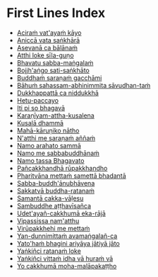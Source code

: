 # First Lines Index

- <a href="funeral.html#pamsu-kula-for-the-living">Aciraṁ vat'ayaṁ kāyo</a>
- <a href="funeral.html#pamsu-kula-for-the-dead">Aniccā vata saṅkhārā</a>
- <a href="parittas.html#mangala-sutta">Asevanā ca bālānaṁ</a>
- <a href="parittas.html#vattaka-parittam">Atthi loke sīla-guṇo</a>
- <a href="parittas.html#bhavatu-sabba-mangalam">Bhavatu sabba-maṅgalaṁ</a>
- <a href="parittas.html#bojjh-anga-parittam">Bojjh'aṅgo sati-saṅkhāto</a>
- <a href="parittas.html#sarana-gamana-patho">Buddhaṁ saraṇaṁ gacchāmi</a>
- <a href="parittas.html#jaya-mangala-attha-gatha">Bāhuṁ sahassam-abhinimmita sāvudhan-taṁ</a>
- <a href="parittas.html#devata-uyyojana-gatha">Dukkhappattā ca niddukkhā</a>
- <a href="funeral.html#patthana-matika-patho">Hetu-paccayo</a>
- <a href="parittas.html#buddha-dhamma-sangha-guna">Iti pi so bhagavā</a>
- <a href="parittas.html#karaniya-metta-sutta">Karaṇīyam-attha-kusalena</a>
- <a href="funeral.html#dhamma-sangani-matika">Kusalā dhammā</a>
- <a href="parittas.html#jaya-parittam">Mahā-kāruṇiko nātho</a>
- <a href="parittas.html#n-atthi-me-saranam-annam">N'atthi me saraṇaṁ aññaṁ</a>
- <a href="parittas.html#namo-kara-atthaka">Namo arahato sammā</a>
- <a href="parittas.html#atanatiya-paritta--long-version-">Namo me sabbabuddhānaṁ</a>
- <a href="parittas.html#pubba-bhaga-nama-kara-patho">Namo tassa Bhagavato</a>
- <a href="funeral.html#vipassana-bhumi-patho">Pañcakkhandhā rūpakkhandho</a>
- <a href="parittas.html#invitation-to-the-devas">Pharitvāna mettaṁ samettā bhadantā</a>
- <a href="parittas.html#culla-mangala-cakka-vala">Sabba-buddh'ānubhāvena</a>
- <a href="parittas.html#sakkatva">Sakkatvā buddha-ratanaṁ</a>
- <a href="parittas.html#invitation-to-the-devas">Samantā cakka-vāḷesu</a>
- <a href="parittas.html#sambuddhe">Sambuddhe aṭṭhavīsañca</a>
- <a href="parittas.html#mora-parittam">Udet'ayañ-cakkhumā eka-rājā</a>
- <a href="parittas.html#atanatiya-parittam">Vipassissa nam'atthu</a>
- <a href="parittas.html#khandha-parittam">Virūpakkhehi me mettaṁ</a>
- <a href="parittas.html#abhaya-parittam">Yan-dunnimittaṁ avamaṅgalañ-ca</a>
- <a href="parittas.html#anguli-mala-parittam">Yato'haṁ bhagini ariyāya jātiyā jāto</a>
- <a href="parittas.html#yankinci-ratanam-loke">Yaṅkiñci ratanaṁ loke</a>
- <a href="parittas.html#ratana-sutta">Yaṅkiñci vittaṁ idha vā huraṁ vā</a>
- <a href="parittas.html#nama-kara-siddhi-gatha">Yo cakkhumā moha-malāpakaṭṭho</a>
